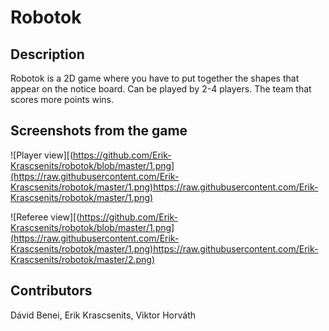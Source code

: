 # Robotok

## Description
Robotok is a 2D game where you have to put together the shapes that appear on the notice board. Can be played by 2-4 players. The team that scores more points wins.

## Screenshots from the game

![Player view][(https://github.com/Erik-Krascsenits/robotok/blob/master/1.png](https://raw.githubusercontent.com/Erik-Krascsenits/robotok/master/1.png)https://raw.githubusercontent.com/Erik-Krascsenits/robotok/master/1.png)

![Referee view][(https://github.com/Erik-Krascsenits/robotok/blob/master/1.png](https://raw.githubusercontent.com/Erik-Krascsenits/robotok/master/1.png)https://raw.githubusercontent.com/Erik-Krascsenits/robotok/master/2.png)

## Contributors
Dávid Benei, Erik Krascsenits, Viktor Horváth
